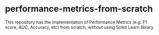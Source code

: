 # performance-metrics-from-scratch
This repository has the implementation of Performance Metrics (e.g. F1 score, AUC, Accuracy, etc) from scratch, without using Scikit Learn library.
